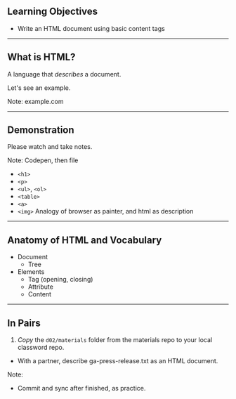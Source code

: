## Learning Objectives

* Write an HTML document using basic content tags

---

## What is HTML?

A language that *describes* a document.

Let's see an example.

Note:
example.com

---

## Demonstration

Please watch and take notes.

Note:
Codepen, then file
* `<h1>`
* `<p>`
* `<ul>`, `<ol>`
* `<table>`
* `<a>`
* `<img>`
Analogy of browser as painter, and html as description

---

## Anatomy of HTML and Vocabulary

* Document
  * Tree
* Elements
  * Tag (opening, closing)
  * Attribute
  * Content

---

## In Pairs

1. *Copy* the `d02/materials` folder from the materials repo to your local classword repo.
* With a partner, describe ga-press-release.txt as an HTML document.

Note:
* Commit and sync after finished, as practice.

